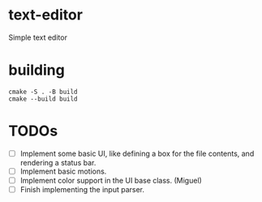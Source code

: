 # text-editor
Simple text editor

# building

```
cmake -S . -B build
cmake --build build
```

# TODOs
- [ ] Implement some basic UI, like defining a box for the file contents, and rendering a status bar.
- [ ] Implement basic motions.
- [ ] Implement color support in the UI base class. (Miguel)
- [ ] Finish implementing the input parser.
